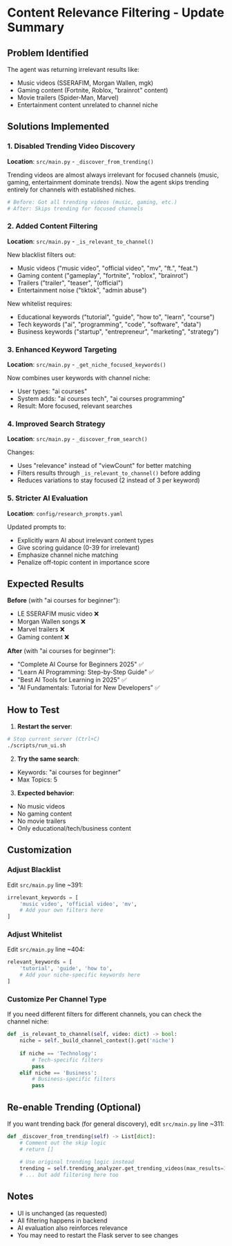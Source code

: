 # Content Relevance Filtering - Update Summary

## Problem Identified
The agent was returning irrelevant results like:
- Music videos (SSERAFIM, Morgan Wallen, mgk)
- Gaming content (Fortnite, Roblox, "brainrot" content)
- Movie trailers (Spider-Man, Marvel)
- Entertainment content unrelated to channel niche

## Solutions Implemented

### 1. **Disabled Trending Video Discovery**
**Location**: `src/main.py` - `_discover_from_trending()`

Trending videos are almost always irrelevant for focused channels (music, gaming, entertainment dominate trends). Now the agent skips trending entirely for channels with established niches.

```python
# Before: Got all trending videos (music, gaming, etc.)
# After: Skips trending for focused channels
```

### 2. **Added Content Filtering**
**Location**: `src/main.py` - `_is_relevant_to_channel()`

New blacklist filters out:
- Music videos ("music video", "official video", "mv", "ft.", "feat.")
- Gaming content ("gameplay", "fortnite", "roblox", "brainrot")
- Trailers ("trailer", "teaser", "(official")
- Entertainment noise ("tiktok", "admin abuse")

New whitelist requires:
- Educational keywords ("tutorial", "guide", "how to", "learn", "course")
- Tech keywords ("ai", "programming", "code", "software", "data")
- Business keywords ("startup", "entrepreneur", "marketing", "strategy")

### 3. **Enhanced Keyword Targeting**
**Location**: `src/main.py` - `_get_niche_focused_keywords()`

Now combines user keywords with channel niche:
- User types: "ai courses"
- System adds: "ai courses tech", "ai courses programming"
- Result: More focused, relevant searches

### 4. **Improved Search Strategy**
**Location**: `src/main.py` - `_discover_from_search()`

Changes:
- Uses "relevance" instead of "viewCount" for better matching
- Filters results through `_is_relevant_to_channel()` before adding
- Reduces variations to stay focused (2 instead of 3 per keyword)

### 5. **Stricter AI Evaluation**
**Location**: `config/research_prompts.yaml`

Updated prompts to:
- Explicitly warn AI about irrelevant content types
- Give scoring guidance (0-39 for irrelevant)
- Emphasize channel niche matching
- Penalize off-topic content in importance score

## Expected Results

**Before** (with "ai courses for beginner"):
- LE SSERAFIM music video ❌
- Morgan Wallen songs ❌
- Marvel trailers ❌
- Gaming content ❌

**After** (with "ai courses for beginner"):
- "Complete AI Course for Beginners 2025" ✅
- "Learn AI Programming: Step-by-Step Guide" ✅
- "Best AI Tools for Learning in 2025" ✅
- "AI Fundamentals: Tutorial for New Developers" ✅

## How to Test

1. **Restart the server**:
```bash
# Stop current server (Ctrl+C)
./scripts/run_ui.sh
```

2. **Try the same search**:
- Keywords: "ai courses for beginner"
- Max Topics: 5

3. **Expected behavior**:
- No music videos
- No gaming content
- No movie trailers
- Only educational/tech/business content

## Customization

### Adjust Blacklist
Edit `src/main.py` line ~391:
```python
irrelevant_keywords = [
    'music video', 'official video', 'mv',
    # Add your own filters here
]
```

### Adjust Whitelist
Edit `src/main.py` line ~404:
```python
relevant_keywords = [
    'tutorial', 'guide', 'how to',
    # Add your niche-specific keywords here
]
```

### Customize Per Channel Type

If you need different filters for different channels, you can check the channel niche:

```python
def _is_relevant_to_channel(self, video: dict) -> bool:
    niche = self._build_channel_context().get('niche')
    
    if niche == 'Technology':
        # Tech-specific filters
        pass
    elif niche == 'Business':
        # Business-specific filters
        pass
```

## Re-enable Trending (Optional)

If you want trending back (for general discovery), edit `src/main.py` line ~311:

```python
def _discover_from_trending(self) -> List[dict]:
    # Comment out the skip logic
    # return []
    
    # Use original trending logic instead
    trending = self.trending_analyzer.get_trending_videos(max_results=30)
    # ... but add filtering here too
```

## Notes

- UI is unchanged (as requested)
- All filtering happens in backend
- AI evaluation also reinforces relevance
- You may need to restart the Flask server to see changes

